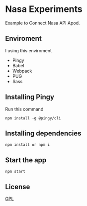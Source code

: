 # Nasa Experiments

Example to Connect Nasa API Apod.

## Enviroment

I using this enviroment

* Pingy
* Babel 
* Webpack
* PUG 
* Sass

## Installing Pingy

Run this command

``` npm install -g @pingy/cli ```

## Installing dependencies 

``` npm install or npm i ```

## Start the app

``` npm start ```


## License

 [GPL](./LICENSE)
